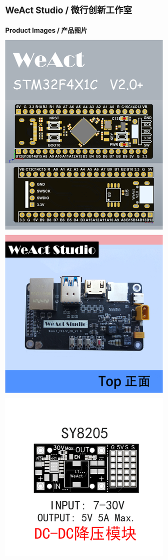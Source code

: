 # WeAct Studio / 微行创新工作室
## Product Images / 产品图片
![STM32F4X1 V2.0+](/STM32F4x1C/STM32F4x1C_V20+.png "STM32F4X1 V2.0+")

![Nvidia_TX1_TX2_CR_Board](/Nvidia_TX1_TX2_CR_Board/01-TX1-TX2-CR-top.png  "Nvidia_TX1_TX2_CR_Board")

![SY8205](/SY8205_DC-DC/01-SY8205.png "SY8205 DC-DC")